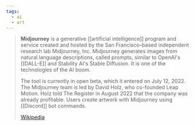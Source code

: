 ```yaml
---
tags:
  - ai
  - art
---
```

> **Midjourney** is a generative [[artificial intelligence]] program and service created and hosted by the San Francisco–based independent research lab Midjourney, Inc. Midjourney generates images from natural language descriptions, called prompts, similar to OpenAI's [[DALL-E]] and Stability AI's Stable Diffusion. It is one of the technologies of the AI boom.
>
> The tool is currently in open beta, which it entered on July 12, 2022. The Midjourney team is led by David Holz, who co-founded Leap Motion. Holz told The Register in August 2022 that the company was already profitable. Users create artwork with Midjourney using [[Discord]] bot commands.
>
> [Wikipedia](https://en.wikipedia.org/wiki/Midjourney)
